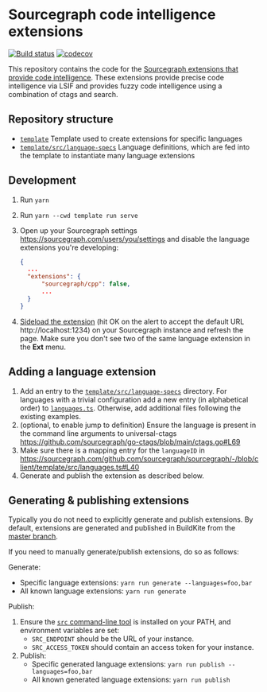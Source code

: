 # Sourcegraph code intelligence extensions

[![Build status](https://badge.buildkite.com/6766067d76ccea068c30c6e143919363b24accd235892bfa07.svg)](https://buildkite.com/sourcegraph/code-intel-extensions)
[![codecov](https://codecov.io/gh/sourcegraph/code-intel-extensions/branch/master/graph/badge.svg)](https://codecov.io/gh/sourcegraph/code-intel-extensions)

This repository contains the code for the [Sourcegraph extensions that provide code intelligence](https://sourcegraph.com/extensions?query=category%3A%22Programming+languages%22). These extensions provide precise code intelligence via LSIF and provides fuzzy code intelligence using a combination of ctags and search.

## Repository structure

- [`template`](./template) Template used to create extensions for specific languages
- [`template/src/language-specs`](./template/src/language-specs) Language definitions, which are fed into the template to instantiate many language extensions

## Development

1. Run `yarn`
2. Run `yarn --cwd template run serve`
3. Open up your Sourcegraph settings https://sourcegraph.com/users/you/settings and disable the language extensions you're developing:

   ```json
   {
     ...
     "extensions": {
         "sourcegraph/cpp": false,
         ...
     }
   }
   ```

4. [Sideload the extension](https://docs.sourcegraph.com/extensions/authoring/local_development) (hit OK on the alert to accept the default URL http://localhost:1234) on your Sourcegraph instance and refresh the page. Make sure you don't see two of the same language extension in the **Ext** menu.

## Adding a language extension

1. Add an entry to the [`template/src/language-specs`](template/src/language-specs) directory. For languages with a trivial configuration add a new entry (in alphabetical order) to [`languages.ts`](template/src/language-specs/languages.ts). Otherwise, add additional files following the existing examples.
2. (optional, to enable jump to definition) Ensure the language is present in the command line arguments to universal-ctags https://github.com/sourcegraph/go-ctags/blob/main/ctags.go#L69
3. Make sure there is a mapping entry for the `languageID` in https://sourcegraph.com/github.com/sourcegraph/sourcegraph/-/blob/client/template/src/languages.ts#L40
4. Generate and publish the extension as described below.

## Generating & publishing extensions

Typically you do not need to explicitly generate and publish extensions. By default, extensions are generated and published in BuildKite from the [master branch](https://buildkite.com/sourcegraph/code-intel-extensions/builds?branch=master).

If you need to manually generate/publish extensions, do so as follows:

Generate:

- Specific language extensions: `yarn run generate --languages=foo,bar`
- All known language extensions: `yarn run generate`

Publish:

1. Ensure the [`src` command-line tool](https://github.com/sourcegraph/src-cli)
   is installed on your PATH, and environment variables are set:
   - `SRC_ENDPOINT` should be the URL of your instance.
   - `SRC_ACCESS_TOKEN` should contain an access token for your instance.
2. Publish:
   - Specific generated language extensions: `yarn run publish --languages=foo,bar`
   - All known generated language extensions: `yarn run publish`
